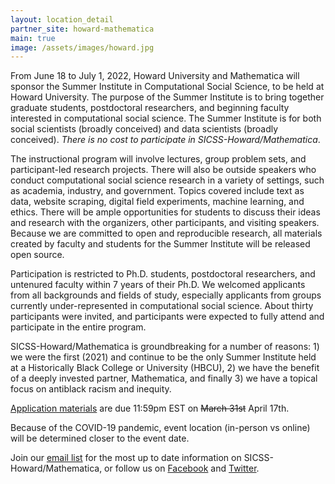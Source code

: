 ```yaml
---
layout: location_detail
partner_site: howard-mathematica
main: true
image: /assets/images/howard.jpg
---
```


From June 18 to July 1, 2022, Howard University and Mathematica will sponsor the Summer Institute in Computational Social Science, to be held at Howard University. The purpose of the Summer Institute is to bring together graduate students, postdoctoral researchers, and beginning faculty interested in computational social science. The Summer Institute is for both social scientists (broadly conceived) and data scientists (broadly conceived). <i>There is no cost to participate in SICSS-Howard/Mathematica</i>.

The instructional program will involve lectures, group problem sets, and participant-led research projects. There will also be outside speakers who conduct computational social science research in a variety of settings, such as academia, industry, and government. Topics covered include text as data, website scraping, digital field experiments, machine learning, and ethics. There will be ample opportunities for students to discuss their ideas and research with the organizers, other participants, and visiting speakers. Because we are committed to open and reproducible research, all materials created by faculty and students for the Summer Institute will be released open source.

Participation is restricted to Ph.D. students, postdoctoral researchers, and untenured faculty within 7 years of their Ph.D. We welcomed applicants from all backgrounds and fields of study, especially applicants from groups currently under-represented in computational social science. About thirty participants were invited, and participants were expected to fully attend and participate in the entire program.

SICSS-Howard/Mathematica is groundbreaking for a number of reasons: 1) we were the first (2021) and continue to be the only Summer Institute held at a Historically Black College or University (HBCU), 2) we have the benefit of a deeply invested partner, Mathematica, and finally 3) we have a topical focus on antiblack racism and inequity.

[Application materials](https://compsocialscience.github.io/summer-institute/2022/howard-mathematica/apply) are due 11:59pm EST on ~~March 31st~~ April 17th.

Because of the COVID-19 pandemic, event location (in-person vs online) will be determined closer to the event date.

Join our [email list](https://docs.google.com/forms/d/e/1FAIpQLSfD7YNUdhhngu4glivO2CAzKX1ief6p2Yyj2B49cdwgk-qwCA/viewform) for the most up to date information on SICSS-Howard/Mathematica, or follow us on [Facebook](https://www.facebook.com/SICSS.Howard.Mathematica) and [Twitter](https://twitter.com/sicss_howard).
